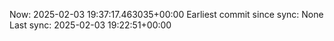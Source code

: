 Now: 2025-02-03 19:37:17.463035+00:00 Earliest commit since sync: None Last sync: 2025-02-03 19:22:51+00:00

